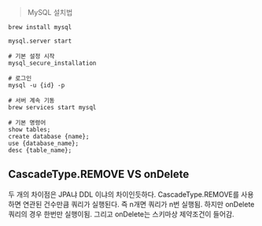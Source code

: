 > MySQL 설치법

```shell
brew install mysql

mysql.server start

# 기본 설정 시작
mysql_secure_installation

# 로그인
mysql -u {id} -p

# 서버 계속 기동
brew services start mysql

# 기본 명령어
show tables;
create database {name};
use {database_name};
desc {table_name};
```


## CascadeType.REMOVE VS onDelete
두 개의 차이점은 JPA냐 DDL 이냐의 차이인듯하다.
CascadeType.REMOVE를 사용하면
연관된 건수만큼 쿼리가 실행된다.
즉 n개면 쿼리가 n번 실행됨. 하지만 onDelete 쿼리의 경우 한번만 실행이됨.
그리고 onDelete는 스키마상 제약조건이 들어감.

